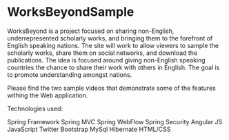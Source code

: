 WorksBeyondSample
=================
WorksBeyond is a project focused on sharing non-English, underrepresented scholarly works, and bringing them to the forefront of
English speaking nations. The site will work to allow viewers to sample the scholarly works, share them on social networks,
and download the publications. The idea is focused around giving non-English speaking countries the chance to share their
work with others in English. The goal is to promote understanding amongst nations. 

Please find the two sample videos that demonstrate some of the features withing the Web application. 

Technologies used: 

Spring Framework
Spring MVC
Spring WebFlow
Spring Security
Angular JS
JavaScript
Twitter Bootstrap
MySql
Hibernate
HTML/CSS

